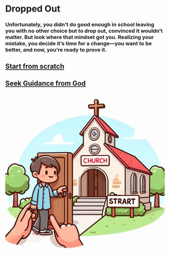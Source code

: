 # Dropped Out

### Unfortunately, you didn't do good enough in school leaving you with no other choice but to drop out, convinced it wouldn’t matter. But look where that mindset got you. Realizing your mistake, you decide it’s time for a change—you want to be better, and now, you’re ready to prove it.
## [Start from scratch](../red/business.md)
## [Seek Guidance from God](../red/church.md)
![alt text](../images-used/drop.jpg)
